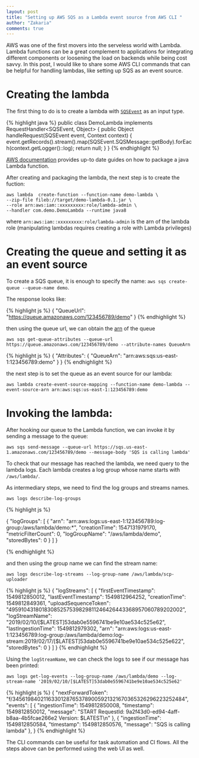 ```yaml
---
layout: post
title: "Setting up AWS SQS as a Lambda event source from AWS CLI "
author: "Zakaria"
comments: true
---
```


AWS was one of the first movers into the serveless world with Lambda. Lambda functions can be a great complement to applications for integrating different components or loosening the load on backends while being cost savvy. In this post, I would like to share some AWS CLI commands that can be helpful for handling lambdas, like setting up SQS as an event source.  

# Creating the lambda

The first thing to do is to create a lambda with [`SQSEvent`](https://jar-download.com/javaDoc/com.amazonaws/aws-lambda-java-events/2.2.2/com/amazonaws/services/lambda/runtime/events/SQSEvent.html) as an input type.

{% highlight java  %}
public class DemoLambda implements RequestHandler<SQSEvent, Object> {
    public Object handleRequest(SQSEvent event, Context context) {
        event.getRecords().stream().map(SQSEvent.SQSMessage::getBody).forEach(context.getLogger()::log);
        return null;
    }
}
{% endhighlight %}

[AWS documentation](https://docs.aws.amazon.com/lambda/latest/dg/java-programming-model-handler-types.html) provides up-to date guides on how to package a java Lambda function.

After creating and packaging the lambda, the next step is to create the fuction: 

```
aws lambda  create-function --function-name demo-lambda \
--zip-file fileb://target/demo-lambda-0.1.jar \
--role arn:aws:iam::xxxxxxxxx:role/lambda-admin \
--handler com.demo.DemoLambda --runtime java8
```

where `arn:aws:iam::xxxxxxxxx:role/lambda-admin` is the arn of the lambda role (manipulating lambdas requires creating a role with Lambda privileges)

# Creating the queue and setting it as an event source

To create a SQS queue, it is enough to specify the name: `aws sqs create-queue --queue-name demo`.

 The response looks like:

{% highlight js %}
{
    "QueueUrl": "https://queue.amazonaws.com/123456789/demo"
}
{% endhighlight %}

then using the queue url, we can obtain the [arn](https://docs.aws.amazon.com/general/latest/gr/aws-arns-and-namespaces.html) of the queue

```
aws sqs get-queue-attributes --queue-url https://queue.amazonaws.com/123456789/demo --attribute-names QueueArn
```

{% highlight js %}
{
    "Attributes": {
        "QueueArn": "arn:aws:sqs:us-east-1:123456789:demo"
    }
}
{% endhighlight %}

the next step is to set the queue as an event source for our lambda:

`aws lambda create-event-source-mapping --function-name demo-lambda --event-source-arn arn:aws:sqs:us-east-1:123456789:demo`

# Invoking the lambda:

After hooking our queue to the Lambda function, we can invoke it by sending a message to the queue: 

`aws sqs send-message --queue-url https://sqs.us-east-1.amazonaws.com/123456789/demo --message-body 'SQS is calling lambda'`

To check that our message has reached the lambda, we need query to the lambda logs. Each lambda creates a log group whose name starts with `/aws/lambda/`. 

As intermediary steps, we need to find the log groups and streams names. 

`aws logs describe-log-groups`

{% highlight js %}

{
    "logGroups": [
        {
            "arn": "arn:aws:logs:us-east-1:123456789:log-group:/aws/lambda/demo:*", 
            "creationTime": 1547131979170, 
            "metricFilterCount": 0, 
            "logGroupName": "/aws/lambda/demo", 
            "storedBytes": 0
        }
    ]
}

{% endhighlight %}

and then using the group name we can find the stream name:

`aws logs describe-log-streams --log-group-name /aws/lambda/scp-uploader`

{% highlight js %}
{
    "logStreams": [
        {
            "firstEventTimestamp": 1549812850012, 
            "lastEventTimestamp": 1549812964252, 
            "creationTime": 1549812849361, 
            "uploadSequenceToken": "49591043180183085257539829811246426443368957060789202002", 
            "logStreamName": "2019/02/10/[$LATEST]53dab0e5596741be9e10ae534c525e62", 
            "lastIngestionTime": 1549812979302, 
            "arn": "arn:aws:logs:us-east-1:123456789:log-group:/aws/lambda/demo:log-stream:2019/02/17/[$LATEST]53dab0e5596741be9e10ae534c525e622", 
            "storedBytes": 0
        }
    ]
}
{% endhighlight %}

Using the `logStreamName`, we can check the logs to see if our message has been printed:

`aws logs get-log-events --log-group-name /aws/lambda/demo --log-stream-name '2019/02/10/[$LATEST]53dab0e5596741be9e10ae534c525e62'`


{% highlight js %}
{
    "nextForwardToken": "f/34561984021163301287653789005921321670365326296223252484", 
    "events": [
        {
            "ingestionTime": 1549812850008, 
            "timestamp": 1549812850012, 
            "message": "START RequestId: 9a2f43d0-ed94-4aff-b8aa-4b5fcae266e2 Version: $LATEST\n"
        }, 
        {
            "ingestionTime": 1549812850584, 
            "timestamp": 1549812850576, 
            "message": "SQS is calling lambda"
        }, 
}
{% endhighlight %}


The CLI commands can be useful for task automation and CI flows. All the steps above can be performed using the web UI as well.